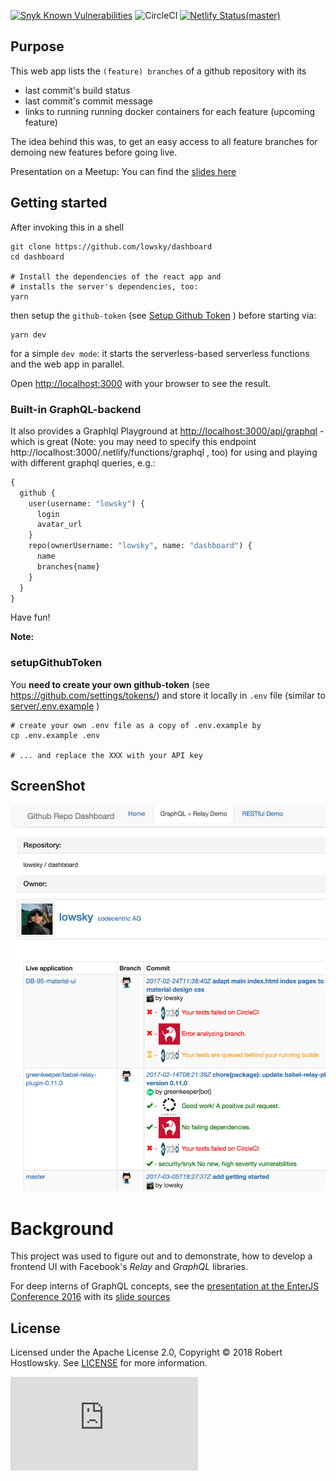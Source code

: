 [![Snyk Known Vulnerabilities](https://snyk.io/test/github/lowsky/dashboard/badge.svg)](https://snyk.io/test/github/lowsky/dashboard)  ![CircleCI](https://circleci.com/gh/lowsky/dashboard.svg?style=svg) 
[![Netlify Status(master)](https://api.netlify.com/api/v1/badges/23113b55-4107-426a-94c0-e2db95956157/deploy-status)](https://app.netlify.com/sites/github-dashboard/deploys)

## Purpose

This web app lists the `(feature) branches` of a github repository with its

-   last commit's build status
-   last commit's commit message
-   links to running running docker containers for each feature (upcoming feature)

The idea behind this was, to get an easy access to all feature branches for demoing new features before going live.

Presentation on a Meetup: You can find the [slides here](https://github.com/lowsky/dockerMeetupSlides)

## Getting started

After invoking this in a shell

    git clone https://github.com/lowsky/dashboard
    cd dashboard
    
    # Install the dependencies of the react app and
    # installs the server's dependencies, too:
    yarn 
    
then setup the `github-token` (see [Setup Github Token](#setupgithubtoken) ) before starting via:

    yarn dev
    
for a simple `dev mode`: it starts the serverless-based serverless functions and the web app in parallel.

Open [http://localhost:3000](http://localhost:3000) with your browser to see the result.

### Built-in GraphQL-backend

It also provides a GraphIql Playground at <http://localhost:3000/api/graphql> - which is great 
(Note: you may need to specify this endpoint http://localhost:3000/.netlify/functions/graphql , too)
for using and playing with different graphql queries, e.g.:
```graphql
{
  github {
    user(username: "lowsky") {
      login
      avatar_url
    }
    repo(ownerUsername: "lowsky", name: "dashboard") {
      name
      branches{name}
    }
  }
}
```

Have fun!

**Note:**
### setupGithubToken
You  **need to create your own github-token** (see https://github.com/settings/tokens/) and 
store it locally in `.env` file (similar to [server/.env.example](server/.env.example) )

    # create your own .env file as a copy of .env.example by
    cp .env.example .env
    
    # ... and replace the XXX with your API key

## ScreenShot

![Preview image](./assets/images/DashboardDemo.png)

# Background

This project was used to figure out and to demonstrate, how to develop a frontend UI with Facebook's _Relay_ and _GraphQL_ libraries.

For deep interns of GraphQL concepts, see the [presentation at the EnterJS Conference 2016](https://lowsky.github.io/deck-graphql-relay-talk) with its [slide sources](https://www.github.com/lowsky/deck-graphql-relay-talk)

## License

Licensed under the Apache License 2.0, Copyright ©️ 2018 Robert Hostlowsky. See [LICENSE](LICENSE) for more information.

![Analytics](https://ga-beacon.appspot.com/UA-72383363-1/lowsky/dashboard/README.md)
